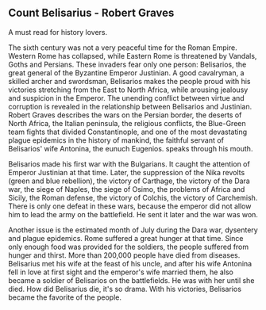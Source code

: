 ## Count Belisarius - Robert Graves

A must read for history lovers.

The sixth century was not a very peaceful time for the Roman Empire. Western Rome has collapsed, while Eastern Rome is threatened by Vandals, Goths and Persians. These invaders fear only one person: Belisarios, the great general of the Byzantine Emperor Justinian. A good cavalryman, a skilled archer and swordsman, Belisarios makes the people proud with his victories stretching from the East to North Africa, while arousing jealousy and suspicion in the Emperor. The unending conflict between virtue and corruption is revealed in the relationship between Belisarios and Justinian.
Robert Graves describes the wars on the Persian border, the deserts of North Africa, the Italian peninsula, the religious conflicts, the Blue-Green team fights that divided Constantinople, and one of the most devastating plague epidemics in the history of mankind, the faithful servant of Belisarios' wife Antonina, the eunuch Eugenios. speaks through his mouth.

Belisarios made his first war with the Bulgarians. It caught the attention of Emperor Justinian at that time. Later, the suppression of the Nika revolts (green and blue rebellion), the victory of Carthage, the victory of the Dara war, the siege of Naples, the siege of Osimo, the problems of Africa and Sicily, the Roman defense, the victory of Colchis, the victory of Carchemish. There is only one defeat in these wars, because the emperor did not allow him to lead the army on the battlefield. He sent it later and the war was won.

Another issue is the estimated month of July during the Dara war, dysentery and plague epidemics. Rome suffered a great hunger at that time. Since only enough food was provided for the soldiers, the people suffered from hunger and thirst. More than 200,000 people have died from diseases. Belisarius met his wife at the feast of his uncle, and after his wife Antonina fell in love at first sight and the emperor's wife married them, he also became a soldier of Belisarios on the battlefields. He was with her until she died. How did Belisarius die, it's so drama. With his victories, Belisarios became the favorite of the people.